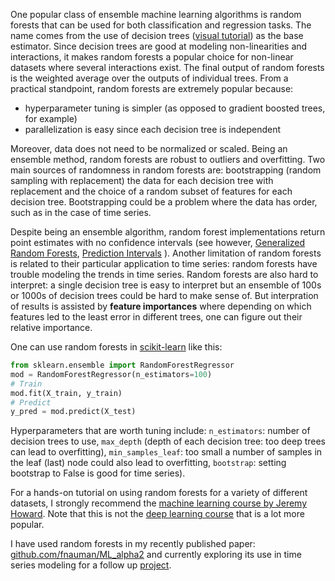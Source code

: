 One popular class of ensemble machine learning algorithms is random forests that can be used for both classification and regression tasks. The name comes from the use of decision trees ([visual tutorial](http://www.r2d3.us/visual-intro-to-machine-learning-part-1/)) as the base estimator. Since decision trees are good at modeling non-linearities and interactions, it makes random forests a popular choice for non-linear datasets where several interactions exist. The final output of random forests is the weighted average over the outputs of individual trees. From a practical standpoint, random forests are extremely popular because:
 - hyperparameter tuning is simpler (as opposed to gradient boosted trees, for example)
 - parallelization is easy since each decision tree is independent

Moreover, data does not need to be normalized or scaled. Being an ensemble method, random forests are robust to outliers and overfitting. Two main sources of randomness in random forests are: bootstrapping (random sampling with replacement) the data for each decision tree with replacement and the choice of a random subset of features for each decision tree. Bootstrapping could be a problem where the data has order, such as in the case of time series.

Despite being an ensemble algorithm, random forest implementations return point estimates with no confidence intervals (see however, [Generalized Random Forests](https://arxiv.org/abs/1610.01271), [Prediction Intervals](https://blog.datadive.net/prediction-intervals-for-random-forests/) ). Another limitation of random forests is related to their particular application to time series: random forests have trouble modeling the trends in time series. Random forests are also hard to interpret: a single decision tree is easy to interpret but an ensemble of 100s or 1000s of decision trees could be hard to make sense of. But interpration of results is assisted by **feature importances** where depending on which features led to the least error in different trees, one can figure out their relative importance. 

One can use random forests in [scikit-learn](https://scikit-learn.org/stable/) like this:
```python
from sklearn.ensemble import RandomForestRegressor
mod = RandomForestRegressor(n_estimators=100)
# Train
mod.fit(X_train, y_train)
# Predict
y_pred = mod.predict(X_test)
```

Hyperparameters that are worth tuning include: `n_estimators`: number of decision trees to use, `max_depth` (depth of each decision tree: too deep trees can lead to overfitting), `min_samples_leaf`: too small a number of samples in the leaf (last) node could also lead to overfitting, `bootstrap`:  setting bootstrap to False is good for time series). 

For a hands-on tutorial on using random forests for a variety of different datasets, I strongly recommend the [machine learning course by Jeremy Howard](http://course18.fast.ai/ml.html). Note that this is not the [deep learning course](https://course.fast.ai/) that is a lot more popular. 

I have used random forests in my recently published paper: [github.com/fnauman/ML_alpha2](https://github.com/fnauman/ML_alpha2) and currently exploring its use in time series modeling for a follow up [project](https://github.com/fnauman/timeseries/blob/master/xgboost_pipeline_candy.ipynb).
